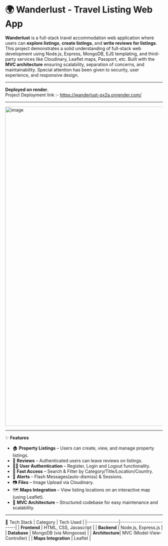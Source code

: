 # 🌍 Wanderlust - Travel Listing Web App
<b>Wanderlust</b> is a full-stack travel accommodation web application where users can <b>explore listings</b>, <b>create listings</b>, and <b>write reviews for listings</b>. This project demonstrates a solid understanding of full-stack web development using Node.js, Express, MongoDB, EJS templating, and third-party services like Cloudinary, Leaflet maps, Passport, etc. Built with the <b>MVC architecture</b> ensuring scalability, separation of concerns, and maintainability. Special attention has been given to security, user experience, and responsive design.
<hr>

**Deployed on render**.<br>
Project Deployment link :- https://wanderlust-qx2a.onrender.com/
<hr>
<img width="1919" height="1017" alt="image" src="https://github.com/user-attachments/assets/338fe96a-fb5c-438f-9d50-8b2d7c801f5f" />
<hr>

✨ **Features**<br>
<ul>
  <li>🏠 <b>Property Listings</b> – Users can create, view, and manage property listings.</li>
  <li>📝 <b>Reviews</b> – Authenticated users can leave reviews on listings.</li>
  <li>🧑‍💻 <b>User Authentication</b> – Register, Login and Logout functionality.</li>
  <li>🔎 <b>Fast Access</b> – Search & Filter by Category/Title/Location/Country.</li>
  <li>🔐 <b>Alerts</b> – Flash Messages(auto-dismiss) & Sessions.</li>
  <li>📷 <b>Files</b> – Image Upload via Cloudinary.</li>
  <li>🗺️ <b>Maps Integration</b> – View listing locations on an interactive map (using Leaflet).</li>
  <li>🧭 <b>MVC Architecture</b> – Structured codebase for easy maintenance and scalability.</li>
</ul>
<hr>

🧱 Tech Stack
| Category        | Tech Used                |
|----------------|--------------------------|
| **Frontend**    | HTML, CSS, Javascript                 |
| **Backend**     | Node.js, Express.js      |
| **Database**    | MongoDB (via Mongoose)   |
| **Architecture**| MVC (Model-View-Controller) |
| **Maps Integration** | Leaflet   |

